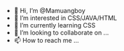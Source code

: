 - 👋 Hi, I’m @Mamuangboy
- 👀 I’m interested in CSS/JAVA/HTML
- 🌱 I’m currently learning CSS
- 💞️ I’m looking to collaborate on ...
- 📫 How to reach me ...

<!---
Mamuangboy/Mamuangboy is a ✨ special ✨ repository because its `README.md` (this file) appears on your GitHub profile.
You can click the Preview link to take a look at your changes.
--->
